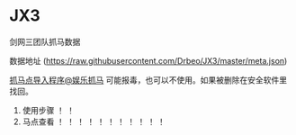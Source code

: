 # JX3
剑网三团队抓马数据

数据地址 (https://raw.githubusercontent.com/Drbeo/JX3/master/meta.json)

[抓马点导入程序@娱乐抓马]() 可能报毒，也可以不使用。如果被删除在安全软件里找回。

1. 使用步骤
！[](https://raw.githubusercontent.com/Drbeo/JX3/master//img/数据使用步骤1.jpg)
！[](https://github.com/Drbeo/JX3-TeamData/raw/master/img/数据使用步骤2.jpg)
2. 马点查看
！[](https://github.com/Drbeo/JX3-TeamData/raw/master/img/黑龙沼坐标点.jpg)
！[](https://github.com/Drbeo/JX3-TeamData/raw/master/img/南屏山坐标点.jpg)
！[](https://github.com/Drbeo/JX3-TeamData/raw/master/img/昆仑坐标点.jpg)
！[](https://github.com/Drbeo/JX3-TeamData/raw/master/img/无量山坐标点.jpg)
！[](https://github.com/Drbeo/JX3-TeamData/raw/master/img/白龙口坐标点.jpg)
！[](https://github.com/Drbeo/JX3-TeamData/raw/master/img/龙门坐标点.jpg)
！[](https://github.com/Drbeo/JX3-TeamData/raw/master/img/洛道坐标点.jpg)
！[](https://github.com/Drbeo/JX3-TeamData/raw/master/img/寇岛坐标点.jpg)
！[](https://github.com/Drbeo/JX3-TeamData/raw/master/img/巴陵坐标点.jpg)
！[](https://github.com/Drbeo/JX3-TeamData/raw/master/img/金水坐标点.jpg)
！[](https://github.com/Drbeo/JX3-TeamData/raw/master/img/枫桦谷坐标点.jpg)

